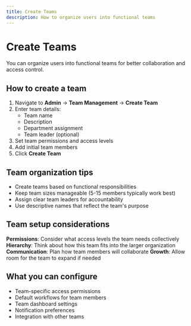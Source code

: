 ```yaml
---
title: Create Teams
description: How to organize users into functional teams
---
```


# Create Teams

You can organize users into functional teams for better collaboration and access control.

## How to create a team

1. Navigate to **Admin** → **Team Management** → **Create Team**
2. Enter team details:
   - Team name
   - Description
   - Department assignment
   - Team leader (optional)
3. Set team permissions and access levels
4. Add initial team members
5. Click **Create Team**

## Team organization tips

- Create teams based on functional responsibilities
- Keep team sizes manageable (5-15 members typically work best)
- Assign clear team leaders for accountability
- Use descriptive names that reflect the team's purpose

## Team setup considerations

**Permissions**: Consider what access levels the team needs collectively
**Hierarchy**: Think about how this team fits into the larger organization
**Communication**: Plan how team members will collaborate
**Growth**: Allow room for the team to expand if needed

## What you can configure

- Team-specific access permissions
- Default workflows for team members
- Team dashboard settings
- Notification preferences
- Integration with other teams
